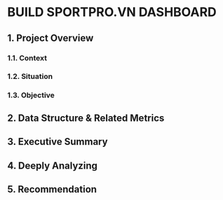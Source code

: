 # BUILD SPORTPRO.VN DASHBOARD

## 1. Project Overview

### 1.1. Context

### 1.2. Situation

### 1.3. Objective

## 2. Data Structure & Related Metrics

## 3. Executive Summary

## 4. Deeply Analyzing

## 5. Recommendation
